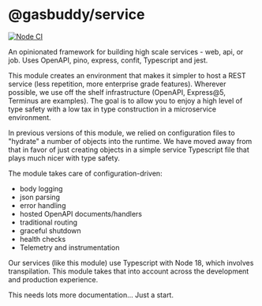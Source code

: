@gasbuddy/service
=================

[![Node CI](https://github.com/gas-buddy/service/actions/workflows/nodejs.yml/badge.svg)](https://github.com/gas-buddy/service/actions/workflows/nodejs.yml)

An opinionated framework for building high scale services - web, api, or job. Uses OpenAPI, pino, express, confit, Typescript and jest.

This module creates an environment that makes it simpler to host a REST service
(less repetition, more enterprise grade features). Wherever possible, we use off
the shelf infrastructure (OpenAPI, Express@5, Terminus are examples). The goal is to allow
you to enjoy a high level of type safety with a low tax in type construction in a
microservice environment.

In previous versions of this module, we relied on configuration files to "hydrate"
a number of objects into the runtime. We have moved away from that in favor of
just creating objects in a simple service Typescript file that plays much nicer
with type safety.

The module takes care of configuration-driven:

* body logging
* json parsing
* error handling
* hosted OpenAPI documents/handlers
* traditional routing
* graceful shutdown
* health checks
* Telemetry and instrumentation

Our services (like this module) use Typescript with Node 18, which involves transpilation.
This module takes that into account across the development and production experience.

This needs lots more documentation... Just a start.
